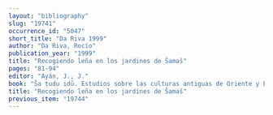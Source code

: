 ```yaml
---
layout: "bibliography"
slug: "19741"
occurrence_id: "5047"
short_title: "Da Riva 1999"
author: "Da Riva, Rocío"
publication_year: "1999"
title: "Recogiendo leña en los jardines de Šamaš"
pages: "81-94"
editor: "Ayán, J., J."
book: "Ša ṭudu idū. Estudios sobre las culturas antiguas de Oriente y Egipto, Fs. Garrido Herrero (Madrid)"
title: "Recogiendo leña en los jardines de Šamaš"
previous_item: "19744"
---
```

